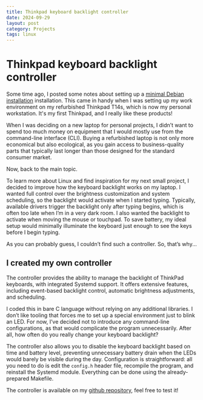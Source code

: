 ```yaml
---
title: Thinkpad keyboard backlight controller
date: 2024-09-29
layout: post
category: Projects
tags: linux
---
```

# Thinkpad keyboard backlight controller

Some time ago, I posted some notes about setting up a [minimal Debian installation](https://mateuszmyalski.github.io/post-configuration-for-minimal-debian-installation.html) installation. This came in handy when I was setting up my work environment on my refurbished Thinkpad T14s, which is now my personal workstation. It's my first Thinkpad, and I really like these products!

When I was deciding on a new laptop for personal projects, I didn’t want to spend too much money on equipment that I would mostly use from the command-line interface (CLI). Buying a refurbished laptop is not only more economical but also ecological, as you gain access to business-quality parts that typically last longer than those designed for the standard consumer market.

Now, back to the main topic.

To learn more about Linux and find inspiration for my next small project, I decided to improve how the keyboard backlight works on my laptop. I wanted full control over the brightness customization and system scheduling, so the backlight would activate when I started typing. Typically, available drivers trigger the backlight only after typing begins, which is often too late when I’m in a very dark room. I also wanted the backlight to activate when moving the mouse or touchpad. To save battery, my ideal setup would minimally illuminate the keyboard just enough to see the keys before I begin typing.

As you can probably guess, I couldn’t find such a controller. So, that’s why...

## I created my own controller

The controller provides the ability to manage the backlight of ThinkPad keyboards, with integrated Systemd support. It offers extensive features, including event-based backlight control, automatic brightness adjustments, and scheduling.

I coded this in bare C language without relying on any additional libraries. I don’t like tooling that forces me to set up a special environment just to blink an LED. For now, I’ve decided not to introduce any command-line configurations, as that would complicate the program unnecessarily. After all, how often do you really change your keyboard backlight?

The controller also allows you to disable the keyboard backlight based on time and battery level, preventing unnecessary battery drain when the LEDs would barely be visible during the day. Configuration is straightforward: all you need to do is edit the `config.h` header file, recompile the program, and reinstall the Systemd module. Everything can be done using the already-prepared Makefile.

The controller is available on my [github repository](https://github.com/MateuszMyalski/thinkpad-keybacklight), feel free to test it!


